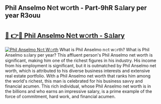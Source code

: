 ## Phil Anselmo N𝚎t w𝚘rth - Part-9hR S𝚊lary per year R3ouu

# <h2><a href="http://gc0t9q.nevu.top/?p=Phil+Anselmo">🔗 👉🔴 Phil Anselmo N𝚎t w𝚘rth - S𝚊lary</a></h2>

[![Phil Anselmo N𝚎t W𝚘rth](https://i.imgur.com/Oavwk0R.jpeg)](http://gc0t9q.nevu.top/?p=Phil+Anselmo)
What is Phil Anselmo n𝚎t w𝚘rth? What is Phil Anselmo s𝚊lary per year?
This affluent person's Phil Anselmo net worth is significant, making him one of the richest figures in his industry. His income from his employment is significant, but it is outmatched by Phil Anselmo net worth, which is attributed to his diverse business interests and extensive real estate portfolio. With a Phil Anselmo net worth that ranks him among the world's richest, this man is celebrated for his business savvy and financial acumen. This rich individual, whose Phil Anselmo net worth is in the billions and who earns an impressive salary, is a prime example of the force of commitment, hard work, and financial acumen.
